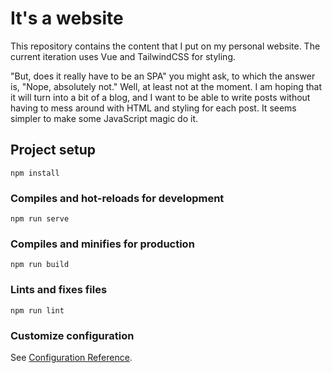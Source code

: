 # It's a website

This repository contains the content that I put on my personal website. The current iteration uses Vue and TailwindCSS for styling.

"But, does it really have to be an SPA" you might ask, to which the answer is, "Nope, absolutely not." Well, at least not at the moment. I am hoping that it will turn into a bit of a blog, and I want to be able to write posts without having to mess around with HTML and styling for each post. It seems simpler to make some JavaScript magic do it.

## Project setup
```
npm install
```

### Compiles and hot-reloads for development
```
npm run serve
```

### Compiles and minifies for production
```
npm run build
```

### Lints and fixes files
```
npm run lint
```

### Customize configuration
See [Configuration Reference](https://cli.vuejs.org/config/).
